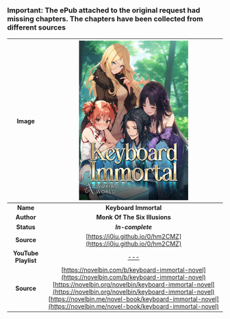 <meta charset="UTF-8">

<meta name="viewport" content="width=device-width, initial-scale=1.0">

### Important: The ePub attached to the original request had missing chapters. The chapters have been collected from different sources

| **Image** | <img src="cover.jpg" width=255px> |
| :---: | :---: |
| **Name** | **Keyboard Immortal** |
| **Author** | **Monk Of The Six Illusions** |
| **Status** | ***In-complete*** |
| **Source** | [https://i0iu.github.io/0/hm2CMZ](https://i0iu.github.io/0/hm2CMZ) |
| **YouTube Playlist** | [---]() |
| **Source** | [https://novelbin.com/b/keyboard-immortal-novel](https://novelbin.com/b/keyboard-immortal-novel)<br>[https://novelbin.org/novelbin/keyboard-immortal-novel](https://novelbin.org/novelbin/keyboard-immortal-novel)<br>[https://novelbin.me/novel-book/keyboard-immortal-novel](https://novelbin.me/novel-book/keyboard-immortal-novel)

